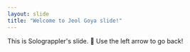 ```yaml
---
layout: slide
title: "Welcome to Jeol Goya slide!"
---
```


This is Solograppler's slide. :tada:
Use the left arrow to go back!
